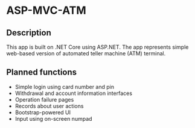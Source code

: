 # ASP-MVC-ATM

## Description

This app is built on .NET Core using ASP.NET. 
The app represents simple web-based version of automated teller machine (ATM) terminal.

## Planned functions

* Simple login using card number and pin
* Withdrawal and account information interfaces
* Operation failure pages
* Records about user actions
* Bootstrap-powered UI
* Input using on-screen numpad